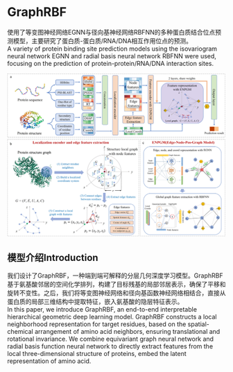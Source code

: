 # GraphRBF  
使用了等变图神经网络EGNN与径向基神经网络RBFNN的多种蛋白质结合位点预测模型，主要研究了蛋白质-蛋白质/RNA/DNA相互作用位点的预测。  
A variety of protein binding site prediction models using the isovariogram neural network EGNN and radial basis neural network RBFNN were used, focusing on the prediction of protein-protein/RNA/DNA interaction sites.  

![](https://github.com/Wssduer/GraphRBF/blob/main/GraphRBF-main/IMG/GraphRBF_flame.jpg "Overview of GraphRBF")  
## 模型介绍Introduction  
我们设计了GraphRBF，一种端到端可解释的分层几何深度学习模型。GraphRBF基于氨基酸邻居的空间化学排列，构建了目标残基的局部邻居表示，确保了平移和旋转不变性。之后，我们将等变图神经网络和径向基函数神经网络相结合，直接从蛋白质的局部三维结构中提取特征，嵌入氨基酸的隐层特征表示。  
In this paper, we introduce GraphRBF, an end-to-end interpretable hierarchical geometric deep learning model. GraphRBF constructs a local neighborhood representation for target residues, based on the spatial-chemical arrangement of amino acid neighbors, ensuring translational and rotational invariance. We combine equivariant graph neural network and radial basis function neural network to directly extract features from the local three-dimensional structure of proteins, embed the latent representation of amino acid.
